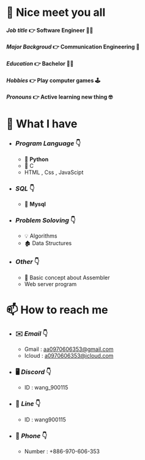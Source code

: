 # 👋 Nice meet you all 
#### *Job title*       👉️ Software Engineer 👨‍💻
#### *Major Backgroud* 👉️ Communication Engineering 📙
#### *Education*      👉️ Bachelor 👨‍🎓
#### *Hobbies*     👉️ Play computer games 🕹️
#### *Pronouns* 👉️  **Active learning new thing**  🤓

# 🤔 What I have 
- ### *Program Language* 👇
    - 🥇 **Python**
    - 🥉 C
    - HTML , Css , JavaScipt
- ### *SQL* 👇️
    - 🥈 **Mysql**
- ### *Problem Soloving* 👇️
    - 💡 Algorithms
    - 🏚️ Data Structures
- ### *Other* 👇️
  - 👀 Basic concept about Assembler
  - Web server program
# 📫 How to reach me
  - ### ✉️ *Email* 👇
    - Gmail : aa0970606353@gmail.com
    - Icloud : a0970606353@icloud.com 
  - ### 🖥️ *Discord* 👇
    - ID : wang_900115
  - ### 💬 *Line* 👇
    - ID : wang900115
  - ### 🔔 *Phone* 👇
    - Number : +886-970-606-353 


